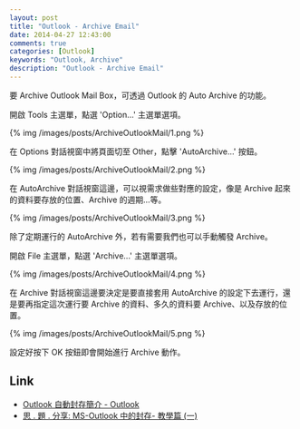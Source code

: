 ```yaml
---
layout: post
title: "Outlook - Archive Email"
date: 2014-04-27 12:43:00
comments: true
categories: [Outlook]
keywords: "Outlook, Archive"
description: "Outlook - Archive Email"
---
```


要 Archive Outlook Mail Box，可透過 Outlook 的 Auto Archive 的功能。  

<!-- More -->

開啟 Tools 主選單，點選 'Option...' 主選單選項。

{% img /images/posts/ArchiveOutlookMail/1.png %}

在 Options 對話視窗中將頁面切至 Other，點擊 'AutoArchive...' 按鈕。

{% img /images/posts/ArchiveOutlookMail/2.png %}

在 AutoArchive 對話視窗這邊，可以視需求做些對應的設定，像是 Archive 起來的資料要存放的位置、Archive 的週期…等。

{% img /images/posts/ArchiveOutlookMail/3.png %}

除了定期運行的 AutoArchive 外，若有需要我們也可以手動觸發 Archive。

開啟 File 主選單，點選 'Archive...' 主選單選項。

{% img /images/posts/ArchiveOutlookMail/4.png %}

在 Archive 對話視窗這邊要決定是要直接套用 AutoArchive 的設定下去運行，還是要再指定這次運行要 Archive 的資料、多久的資料要 Archive、以及存放的位置。

{% img /images/posts/ArchiveOutlookMail/5.png %}

設定好按下 OK 按鈕即會開始進行 Archive 動作。


Link
----
* [Outlook 自動封存簡介 - Outlook](http://office.microsoft.com/zh-tw/outlook-help/HA010242061.aspx)
* [思 . 題 . 分享: MS-Outlook 中的封存- 教學篇 (一)](http://cs-spong.blogspot.tw/2010/03/ms-outlook.html)
